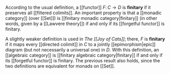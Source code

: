 According to the usual definition, a [[functor]] $F\colon C \to D$ is __finitary__ if it preserves all [[filtered colimits]].  An important property is that a [[monadic category]] (over [[Set]]) is [[finitary monadic category|finitary]] (in other words, given by a [[Lawvere theory]]) if and only if its [[forgetful functor]] is finitary.

A slightly weaker definition is used in _The [[Joy of Cats]]_; there, $F$ is __finitary__ if it maps every [[directed colimit]] in $C$ to a jointly [[epimorphism|epic]] diagram (but not necessarily a universal one) in $D$.  With this definition, an [[algebraic category]] is [[finitary algebraic category|finitary]] if and only if its [[forgetful functor]] is finitary.  The previous result also holds, since the two definitions are equivalent for monads on [[Set]].